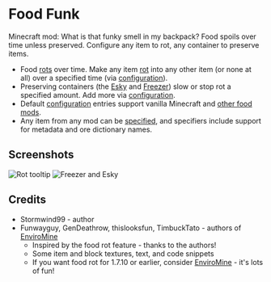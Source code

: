 # Food Funk

Minecraft mod: What is that funky smell in my backpack? Food spoils over time unless preserved. Configure any item to rot, any container to preserve items.

* Food [rots](Food-Spoiling-(Rot)) over time.  Make any item [rot](Food-Spoiling-(Rot)) into any other item (or none at all) over a specified time (via [configuration](Configuration)).
* Preserving containers (the [Esky](Esky) and [Freezer](Freezer)) slow or stop rot a specified amount.  Add more via [configuration](Configuration).
* Default [configuration](Configuration) entries support vanilla Minecraft and [other food mods](Compatibility). 
* Any item from any mod can be [specified](Configuration), and specifiers include support for metadata and ore dictionary names.

## Screenshots

![Rot tooltip](https://raw.githubusercontent.com/Stormwind99/FoodFunk/master/other/screenshots/tooltip.png)
![Freezer and Esky](https://raw.githubusercontent.com/Stormwind99/FoodFunk/master/other/screenshots/coldchests.png)

## Credits

* Stormwind99 - author
* Funwayguy, GenDeathrow, thislooksfun, TimbuckTato - authors of [EnviroMine](https://minecraft.curseforge.com/projects/enviromine)
   * Inspired by the food rot feature - thanks to the authors!
   * Some item and block textures, text, and code snippets 
   * If you want food rot for 1.7.10 or earlier, consider [EnviroMine](https://minecraft.curseforge.com/projects/enviromine) - it's lots of fun!
